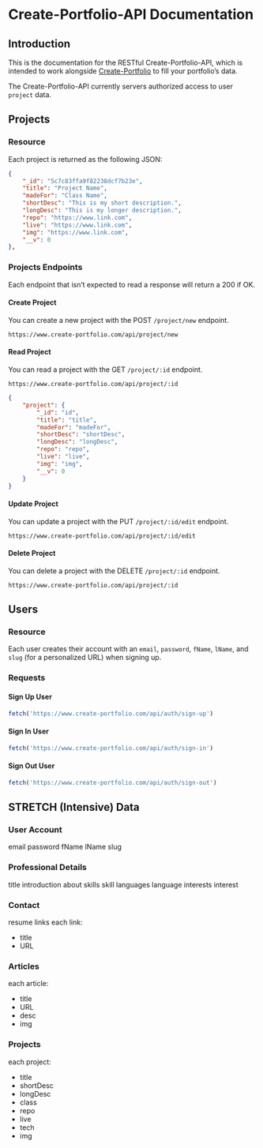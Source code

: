 # Create-Portfolio-API Documentation
## Introduction
This is the documentation for the RESTful Create-Portfolio-API, which is intended to work alongside [Create-Portfolio](https://github.com/t0ri/create-portfolio-frontend) to fill your portfolio’s data. 

The Create-Portfolio-API currently servers authorized access to user `project` data.

## Projects
### Resource
Each project is returned as the following JSON:
``` json
{
	"_id": "5c7c83ffa9f82238dcf7b23e",
	"title": "Project Name",
	"madeFor": "Class Name",
	"shortDesc": "This is my short description.",
	"longDesc": "This is my longer description.",
	"repo": "https://www.link.com",
	"live": "https://www.link.com",
	"img": "https://www.link.com",
	"__v": 0
},
```

### Projects Endpoints
Each endpoint that isn’t expected to read a response will return a 200 if OK.
#### Create Project
You can create a new project with the POST  `/project/new` endpoint.
```
https://www.create-portfolio.com/api/project/new
```

#### Read Project
You can read a project with the GET  `/project/:id` endpoint.
```
https://www.create-portfolio.com/api/project/:id
```

``` json
{
    "project": {
        "_id": "id",
        "title": "title",
        "madeFor": "madeFor",
        "shortDesc": "shortDesc",
        "longDesc": "longDesc",
        "repo": "repo",
        "live": "live",
        "img": "img",
        "__v": 0
    }
}
```

#### Update Project
You can update a project with the PUT `/project/:id/edit` endpoint.
``` 
https://www.create-portfolio.com/api/project/:id/edit
```

#### Delete Project
You can delete a project with the DELETE `/project/:id` endpoint.
```
https://www.create-portfolio.com/api/project/:id
```

## Users
### Resource
Each user creates their account with an `email`, `password`, `fName`, `lName`, and `slug` (for a personalized URL) when signing up.

### Requests
#### Sign Up User
``` javascript
fetch('https://www.create-portfolio.com/api/auth/sign-up')
```

#### Sign In User
``` javascript
fetch('https://www.create-portfolio.com/api/auth/sign-in')
```

#### Sign Out User
``` javascript
fetch('https://www.create-portfolio.com/api/auth/sign-out')
```


## STRETCH (Intensive) Data
### User Account
email
password
fName
lName
slug
### Professional Details
title
introduction
about
skills
skill
languages
language
interests
interest
### Contact
resume
links
each link:
* title
* URL
### Articles
each article:
* title
* URL
* desc
* img
### Projects
each project:
* title
* shortDesc
* longDesc
* class
* repo
* live
* tech
* img
